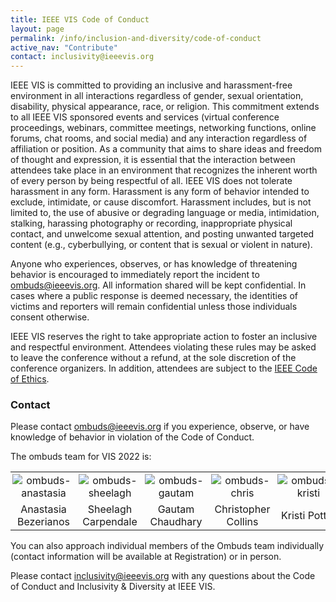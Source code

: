 ```yaml
---
title: IEEE VIS Code of Conduct
layout: page
permalink: /info/inclusion-and-diversity/code-of-conduct
active_nav: "Contribute"
contact: inclusivity@ieeevis.org
---
```


IEEE VIS is committed to providing an inclusive and harassment-free environment in all interactions regardless of gender, sexual orientation, disability, physical appearance, race, or religion. This commitment extends to  all IEEE VIS sponsored events and services (virtual conference proceedings, webinars, committee meetings, networking functions, online forums, chat rooms, and social media) and any interaction regardless of affiliation or position. As a community that aims to share ideas and freedom of thought and expression, it is essential that the interaction between attendees take place in an environment that recognizes the inherent worth of every person by being respectful of all. IEEE VIS does not tolerate harassment in any form. Harassment is any form of behavior intended to exclude, intimidate, or cause discomfort. Harassment includes, but is not limited to, the use of abusive or degrading language or media, intimidation, stalking, harassing photography or recording, inappropriate physical contact, and unwelcome sexual attention, and posting unwanted targeted content (e.g., cyberbullying, or content that is sexual or violent in nature). 

Anyone who experiences, observes, or has knowledge of threatening behavior is encouraged to immediately report the incident to [ombuds@ieeevis.org](mailto:ombuds@ieeevis.org). All information shared will be kept confidential. In cases where a public response is deemed necessary, the identities of victims and reporters will remain confidential unless those individuals consent otherwise.

IEEE VIS reserves the right to take appropriate action to foster an inclusive and respectful environment. Attendees violating these rules may be asked to leave the conference without a refund, at the sole discretion of the conference organizers. In addition, attendees are subject to the [IEEE Code of Ethics](https://www.ieee.org/about/corporate/governance/p7-8.html).

### Contact

Please contact [ombuds@ieeevis.org](mailto:ombuds@ieeevis.org) if you experience, observe, or have knowledge of behavior in violation of the Code of Conduct.

The ombuds team for VIS 2022 is: 

<table style="text-align: center;">
  <tbody>
    <tr>
      <td style="padding: 3px; width: 20%;"><img src="/year/2022/assets/ombuds-anastasia.jpeg" alt="ombuds-anastasia" style="min-width: 100px"/></td>
      <td style="padding: 3px; width: 20%;"><img src="/year/2022/assets/ombuds-sheelagh.jpeg" alt="ombuds-sheelagh" style="min-width: 100px"/></td>
      <td style="padding: 3px; width: 20%;"><img src="/year/2022/assets/ombuds-gautam.jpeg" alt="ombuds-gautam" style="min-width: 100px"/></td>
      <td style="padding: 3px; width: 20%;"><img src="/year/2022/assets/ombuds-chris.jpeg" alt="ombuds-chris" style="min-width: 100px"/></td>
      <td style="padding: 3px; width: 20%;"><img src="/year/2022/assets/ombuds-kristi.jpeg" alt="ombuds-kristi" style="min-width: 100px"/></td>
    </tr>
    <tr>
      <td style="padding: 3px; width: 20%;">Anastasia Bezerianos</td>
      <td style="padding: 3px; width: 20%;">Sheelagh Carpendale</td>
      <td style="padding: 3px; width: 20%;">Gautam Chaudhary</td>
      <td style="padding: 3px; width: 20%;">Christopher Collins</td>
      <td style="padding: 3px; width: 20%;">Kristi Potter</td>
    </tr>
  </tbody>
</table>

You can also approach individual members of the Ombuds team individually (contact information will be available at Registration) or in person.

Please contact [inclusivity@ieeevis.org](mailto:inclusivity@ieeevis.org) with any questions about the Code of Conduct and Inclusivity & Diversity at IEEE VIS.
 
